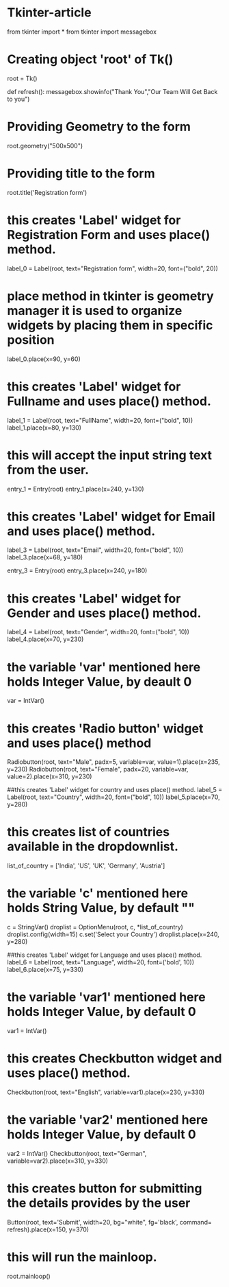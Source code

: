 # Tkinter-article
from tkinter import *
from tkinter import messagebox

# Creating object 'root' of Tk()
root = Tk()

def refresh():
    messagebox.showinfo("Thank You","Our Team Will Get Back to you")

# Providing Geometry to the form
root.geometry("500x500")

# Providing title to the form
root.title('Registration form')

# this creates 'Label' widget for Registration Form and uses place() method.
label_0 = Label(root, text="Registration form", width=20, font=("bold", 20))
# place method in tkinter is  geometry manager it is used to organize widgets by placing them in specific position
label_0.place(x=90, y=60)

# this creates 'Label' widget for Fullname and uses place() method.
label_1 = Label(root, text="FullName", width=20, font=("bold", 10))
label_1.place(x=80, y=130)

# this will accept the input string text from the user.
entry_1 = Entry(root)
entry_1.place(x=240, y=130)

# this creates 'Label' widget for Email and uses place() method.
label_3 = Label(root, text="Email", width=20, font=("bold", 10))
label_3.place(x=68, y=180)

entry_3 = Entry(root)
entry_3.place(x=240, y=180)

# this creates 'Label' widget for Gender and uses place() method.
label_4 = Label(root, text="Gender", width=20, font=("bold", 10))
label_4.place(x=70, y=230)

# the variable 'var' mentioned here holds Integer Value, by deault 0
var = IntVar()

# this creates 'Radio button' widget and uses place() method
Radiobutton(root, text="Male", padx=5, variable=var, value=1).place(x=235, y=230)
Radiobutton(root, text="Female", padx=20, variable=var, value=2).place(x=310, y=230)

##this creates 'Label' widget for country and uses place() method.
label_5 = Label(root, text="Country", width=20, font=("bold", 10))
label_5.place(x=70, y=280)

# this creates list of countries available in the dropdownlist.
list_of_country = ['India', 'US', 'UK', 'Germany', 'Austria']

# the variable 'c' mentioned here holds String Value, by default ""
c = StringVar()
droplist = OptionMenu(root, c, *list_of_country)
droplist.config(width=15)
c.set('Select your Country')
droplist.place(x=240, y=280)

##this creates 'Label' widget for Language and uses place() method.
label_6 = Label(root, text="Language", width=20, font=('bold', 10))
label_6.place(x=75, y=330)

# the variable 'var1' mentioned here holds Integer Value, by default 0
var1 = IntVar()
# this creates Checkbutton widget and uses place() method.
Checkbutton(root, text="English", variable=var1).place(x=230, y=330)

# the variable 'var2' mentioned here holds Integer Value, by default 0
var2 = IntVar()
Checkbutton(root, text="German", variable=var2).place(x=310, y=330)

# this creates button for submitting the details provides by the user
Button(root, text='Submit', width=20, bg="white", fg='black', command= refresh).place(x=150, y=370)


# this will run the mainloop.
root.mainloop()
